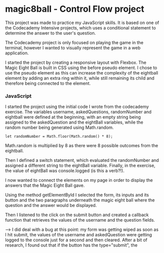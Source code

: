 # magic8ball - Control Flow project

This project was made to practice my JavaScript skills. It is based on one of the Codecademy Intensive projects, which uses a conditional statement to determine the answer to the user's question. 

The Codecademy project is only focused on playing the game in the terminal, however I wanted to visually represent the game in a web application. 

I started the project by creating a responsive layout with Flexbox. The Magic Eight Ball is built in CSS using the before pseudo element. I chose to use the pseudo element as this can increase the complexity of the eightball element by adding an extra ring within it, while still remaining its child and therefore being connected to the element.

### JavaScript ###

I started the project using the initial code I wrote from the codecademy exercise. The variables username, askedQuestions, randomNumber and eightball were defined at the beginning, with an empty string being assigned to the askedQuestion and the eightBall variables, while the random number being generated using Math.random.

```let randomNumber = Math.floor(Math.random() * 8); ```

Math.random is multiplied by 8 as there were 8 possible outcomes from the eightball. 

Then I defined a switch statement, which evaluated the randomNumber and assigned a different string to the eightBall variable. Finally, in the exercise, the value of eightBall was console.logged (is this a verb?!).

I now wanted to connect the elements on my page in order to display the answers that the Magic Eight Ball gave. 

Using the method getElementById I selected the form, its inputs and its button and the two paragraphs underneath the magic eight ball where the question and the answer would be displayed. 

Then I listened to the click on the submit button and created a callback function that retrieves the values of the username and the question fields. 

--> I did deal with a bug at this point: my form was getting wiped as soon as I hit submit, the values of the username and askedQuestion were getting logged to the console just for a second and then cleared. After a bit of research, I found out that if the button has the type="submit", the 
